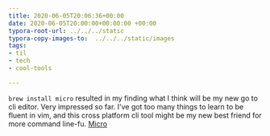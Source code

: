 ```yaml
---
title: 2020-06-05T20:06:36+00:00
date: 2020-06-05T20:00:00+00:00:00 +00:00
typora-root-url: ../../../static
typora-copy-images-to:  ../../../static/images
tags:
- til
- tech
- cool-tools

---
```

`brew install micro` resulted in my finding what I think will be my new go to cli editor. Very impressed so far. I've got too many things to learn to be fluent in vim, and this cross platform cli tool might be my new best friend for more command line-fu. [Micro](https://github.com/zyedidia/micro "Micro")

